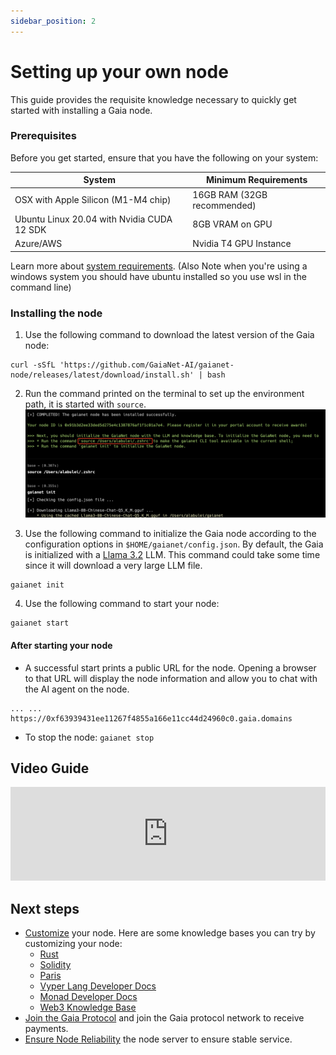 ```yaml
---
sidebar_position: 2
---
```


# Setting up your own node
This guide provides the requisite knowledge necessary to quickly get started with installing a Gaia node. 

### Prerequisites
Before you get started, ensure that you have the following on your system:

| System | Minimum Requirements |
|---|---|
| OSX with Apple Silicon (M1-M4 chip) | 16GB RAM (32GB recommended) |
| Ubuntu Linux 20.04 with Nvidia CUDA 12 SDK | 8GB VRAM on GPU |
| Azure/AWS | Nvidia T4 GPU Instance |

Learn more about [system requirements](system-requirements). (Also Note when you're using a windows system you should have ubuntu installed so you use wsl in the command line)

### Installing the node

1.  Use the following command to download the latest version of the Gaia node:

```
curl -sSfL 'https://github.com/GaiaNet-AI/gaianet-node/releases/latest/download/install.sh' | bash
```

2.  Run the command printed on the terminal to set up the environment path, it is started with `source`.
![](quick-start.png)

3. Use the following command to initialize the Gaia node according to the configuration options 
in `$HOME/gaianet/config.json`.
By default, the Gaia is initialized with a [Llama 3.2](https://huggingface.co/meta-llama/Llama-3.2-1B-Instruct) LLM. 
This command could take some time since it will download a very large LLM file.

```
gaianet init
```

4. Use the following command to start your node:

```
gaianet start
```

#### After starting your node

- A successful start prints a public URL for the node. Opening a browser to that URL will display the node information and allow you to chat with the AI agent on the node. 

```
... ... https://0xf63939431ee11267f4855a166e11cc44d24960c0.gaia.domains
```

- To stop the node: `gaianet stop`

## Video Guide

<iframe width="100%" style={{"aspect-ratio": "16 / 9"}} src="https://www.youtube.com/embed/LVYXtg39t6c?si=8KQapGzm0gKyZR52" title="YouTube video player" frameborder="0" allow="accelerometer; autoplay; clipboard-write; encrypted-media; gyroscope; picture-in-picture; web-share" referrerpolicy="strict-origin-when-cross-origin" allowfullscreen></iframe>

## Next steps

- [Customize](customize.md) your node. Here are some knowledge bases you can try by customizing your node:
    - [Rust](https://huggingface.co/datasets/gaianet/learn-rust)
    - [Solidity](https://huggingface.co/datasets/harishkotra/solidity)
    - [Paris](https://huggingface.co/datasets/gaianet/paris)
    - [Vyper Lang Developer Docs](https://huggingface.co/datasets/meowy-ai/vyper-lang)
    - [Monad Developer Docs](https://huggingface.co/datasets/harishkotra/monad-docs)
    - [Web3 Knowledge Base](https://huggingface.co/datasets/meowy-ai/web3-knowledge-base)
- [Join the Gaia Protocol](register.md) and join the Gaia protocol network to receive payments.
- [Ensure Node Reliability](advanced-deployment-options/protect.md) the node server to ensure stable service.

